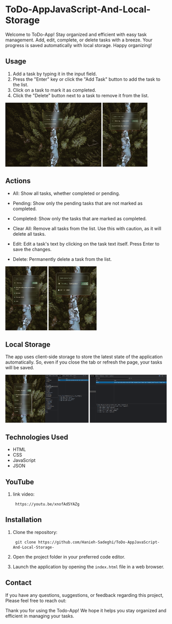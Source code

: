 # ToDo-AppJavaScript-And-Local-Storage
Welcome to ToDo-App! Stay organized and efficient with easy task management. Add, edit, complete, or delete tasks with a breeze. Your progress is saved automatically with local storage. Happy organizing!

## Usage

1. Add a task by typing it in the input field.
2. Press the "Enter" key or click the "Add Task" button to add the task to the list.
3. Click on a task to mark it as completed.
4. Click the "Delete" button next to a task to remove it from the list.

<p>
    <img src="./public/Img/img2/1.png" width="300" height="200" />
    <img src="./public/Img/img2/2.png" width="140" height="200" />
</p>

## Actions

- All: Show all tasks, whether completed or pending.

- Pending: Show only the pending tasks that are not marked as completed.

- Completed: Show only the tasks that are marked as completed.

- Clear All: Remove all tasks from the list. Use this with caution, as it will delete all tasks.

- Edit: Edit a task's text by clicking on the task text itself. Press Enter to save the changes.

- Delete: Permanently delete a task from the list.

<p>
 <img src="./public/Img/img2/3.png" height="200" />
 <img src="./public/Img/img2/4.png" width="150" height="200" />
</p>
 
## Local Storage

The app uses client-side storage to store the latest state of the application automatically. So, even if you close the tab or refresh the page, your tasks will be saved.

<p>
 <img src="./public/Img/img2/5.png" width="260" height="150" />
 <img src="./public/Img/img2/6.png" width="240" height="150" />
</p>

## Technologies Used

- HTML
- CSS
- JavaScript
- JSON

<h2>YouTube</h2>
<ol>
    <li>
     <p>link video:</p>
      <pre><code> https://youtu.be/xnofAd5YAZg </code></pre>
    </li>
</ol>

<h2>Installation</h2>
<ol>
    <li>
        <p>Clone the repository:</p>
        <pre><code> git clone https://github.com/Hanieh-Sadeghi/ToDo-AppJavaScript-And-Local-Storage-
</code></pre>
    </li>
    <li><p>Open the project folder in your preferred code editor.</p></li>
    <li>
        <p>
            Launch the application by opening the
            <code>index.html</code> file in a web browser.
        </p>
    </li>
</ol>

<h2>Contact</h2>
<p>
    If you have any questions, suggestions, or feedback regarding this project,
    Please feel free to reach out:
</p>

<p>
    Thank you for using the Todo-App! We hope it helps you stay organized and
    efficient in managing your tasks.
</p>
